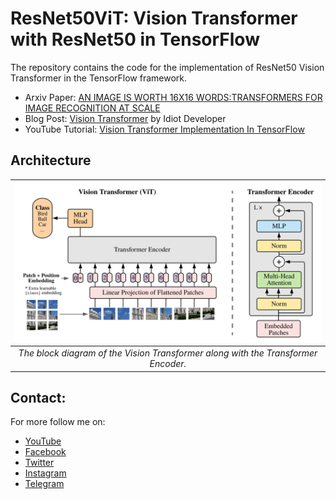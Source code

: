 # ResNet50ViT: Vision Transformer with ResNet50 in TensorFlow
The repository contains the code for the implementation of ResNet50 Vision Transformer in the TensorFlow framework.

- Arxiv Paper: [AN IMAGE IS WORTH 16X16 WORDS:TRANSFORMERS FOR IMAGE RECOGNITION AT SCALE](https://arxiv.org/pdf/2010.11929.pdf)
- Blog Post: [Vision Transformer](https://idiotdeveloper.com/vision-transformer-an-image-is-worth-16x16-words-transformers-for-image-recognition-at-scale/) by Idiot Developer
- YouTube Tutorial: [Vision Transformer Implementation In TensorFlow](https://youtu.be/Fb1xsTXT4P8)

## Architecture
| ![The block diagram of the Vision Transformer](img/vit.png) |
| :--: |
| *The block diagram of the Vision Transformer along with the Transformer Encoder.* |


## Contact:
For more follow me on:

- <a href="https://www.youtube.com/idiotdeveloper"> YouTube </a>
- <a href="https://facebook.com/idiotdeveloper"> Facebook </a>
- <a href="https://twitter.com/nikhilroxtomar"> Twitter </a>
- <a href="https://www.instagram.com/nikhilroxtomar"> Instagram </a>
- <a href="https://t.me/idiotdeveloper"> Telegram </a>
